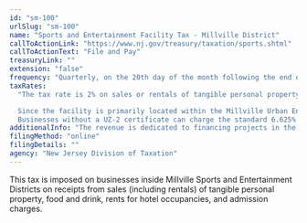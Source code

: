```yaml
---
id: "sm-100"
urlSlug: "sm-100"
name: "Sports and Entertainment Facility Tax - Millville District"
callToActionLink: "https://www.nj.gov/treasury/taxation/sports.shtml"
callToActionText: "File and Pay"
treasuryLink: ""
extension: "false"
frequency: "Quarterly, on the 20th day of the month following the end of each quarter"
taxRates:
  "The tax rate is 2% on sales or rentals of tangible personal property, food and drink, rents for hotel occupancies, and admission charges.

  Since the facility is primarily located within the Millville Urban Enterprise Zone, sellers holding a valid UZ-2 certificate may charge the reduced 3.3125% Sales Tax rate.
  Businesses without a UZ-2 certificate can charge the standard 6.625% Sales Tax rate."
additionalInfo: "The revenue is dedicated to financing projects in the Sports and Entertainment District."
filingMethod: "online"
filingDetails: ""
agency: "New Jersey Division of Taxation"
---
```


This tax is imposed on businesses inside Millville Sports and Entertainment Districts
on receipts from sales (including rentals) of tangible personal property, food and drink, rents for hotel occupancies, and admission charges.
